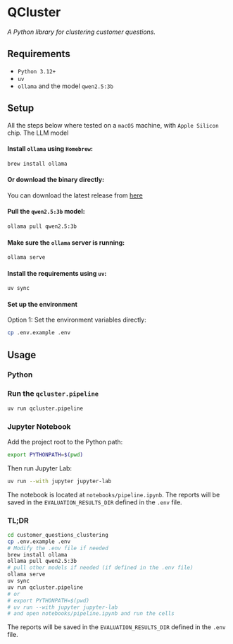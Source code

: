 # QCluster
_A Python library for clustering customer questions._

## Requirements
- `Python 3.12+`
- `uv`
- `ollama` and the model `qwen2.5:3b`

## Setup
All the steps below where tested on a `macOS` machine, with `Apple Silicon` chip.
The LLM model 
#### Install `ollama` using `Homebrew`:
```bash
brew install ollama
```
#### Or download the binary directly:
You can download the latest release from [here](https://ollama.com/download)

#### Pull the `qwen2.5:3b` model:
```bash
ollama pull qwen2.5:3b
```

#### Make sure the `ollama` server is running:
```bash
ollama serve
```

#### Install the requirements using `uv`:
```bash
uv sync
```

#### Set up the environment
Option 1: Set the environment variables directly:
```bash
cp .env.example .env
```

## Usage
### Python
### Run the `qcluster.pipeline`
```bash
uv run qcluster.pipeline
```

### Jupyter Notebook
Add the project root to the Python path:
```bash
export PYTHONPATH=$(pwd)
```

Then run Jupyter Lab:
```bash
uv run --with jupyter jupyter-lab
```

The notebook is located at `notebooks/pipeline.ipynb`.
The reports will be saved in the `EVALUATION_RESULTS_DIR` defined in the `.env` file.

### TL;DR
```bash
cd customer_questions_clustering
cp .env.example .env
# Modify the .env file if needed
brew install ollama
ollama pull qwen2.5:3b
# pull other models if needed (if defined in the .env file)
ollama serve
uv sync
uv run qcluster.pipeline
# or
# export PYTHONPATH=$(pwd)
# uv run --with jupyter jupyter-lab
# and open notebooks/pipeline.ipynb and run the cells
```
The reports will be saved in the `EVALUATION_RESULTS_DIR` defined in the `.env` file.
